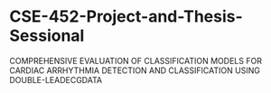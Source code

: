 # CSE-452-Project-and-Thesis-Sessional
<p>COMPREHENSIVE EVALUATION OF CLASSIFICATION MODELS FOR
 CARDIAC ARRHYTHMIA DETECTION AND CLASSIFICATION USING
 DOUBLE-LEADECGDATA</p>
